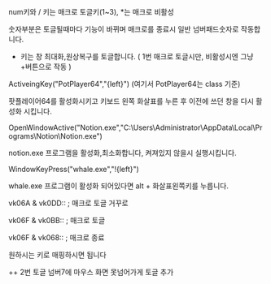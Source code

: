 

num키와 / 키는 매크로 토글키(1~3), *는 매크로 비활성

숫자부분은 토글될때마다 기능이 바뀌며 매크로를 종료시 일반 넘버패드숫자로 작동합니다.

+ 키는 창 최대화,원상복구를 토글합니다. ( 1번 매크로 토글시만, 비활성시엔 그냥 +버튼으로 작동 )

ActiveingKey("PotPlayer64","{left}")   (여기서 PotPlayer64는 class 기준)

팟플레이어64를 활성화시키고 키보드 왼쪽 화살표를 누른 후 이전에 쓰던 창을 다시 활성화 시킵니다.

OpenWindowActive("Notion.exe","C:\Users\Administrator\AppData\Local\Programs\Notion\Notion.exe") 

notion.exe 프로그램을 활성화,최소화합니다, 켜져있지 않을시 실행시킵니다.

WindowKeyPress("whale.exe","!{left}") 

whale.exe 프로그램이 활성화 되어있다면 alt + 화살표왼쪽키를 누릅니다.

vk06A & vk0DD:: ; 매크로 토글 거꾸로 

vk06F & vk0BB:: ; 매크로 토글

vk06F & vk068:: ; 매크로 종료

원하시는 키로 매핑하시면 됩니다


++ 2번 토글 넘버7에 마우스 화면 못넘어가게 토글 추가
